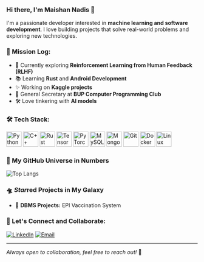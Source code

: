 ### Hi there, I'm Maishan Nadis 👋

I'm a passionate developer interested in **machine learning and software development**. I love building projects that solve real-world problems and exploring new technologies.

### 🚀 Mission Log:
- 🧠 Currently exploring **Reinforcement Learning from Human Feedback (RLHF)**
- 📚 Learning **Rust** and **Android Development**
- ✨ Working on **Kaggle projects**
- 🌟 General Secretary at **BUP Computer Programming Club**
- 🛠 Love tinkering with **AI models**

### 🛠 Tech Stack:

<p align="left">
  <img src="https://cdn.jsdelivr.net/gh/devicons/devicon/icons/python/python-original.svg" alt="Python" width="40" height="40"/>
  <img src="https://cdn.jsdelivr.net/gh/devicons/devicon/icons/cplusplus/cplusplus-original.svg" alt="C++" width="40" height="40"/>
  <img src="https://cdn.jsdelivr.net/gh/devicons/devicon/icons/rust/rust-original.svg" alt="Rust" width="40" height="40"/>
  <img src="https://cdn.jsdelivr.net/gh/devicons/devicon/icons/tensorflow/tensorflow-original.svg" alt="TensorFlow" width="40" height="40"/>
  <img src="https://cdn.jsdelivr.net/gh/devicons/devicon/icons/pytorch/pytorch-original.svg" alt="PyTorch" width="40" height="40"/>
  <img src="https://cdn.jsdelivr.net/gh/devicons/devicon/icons/mysql/mysql-original.svg" alt="MySQL" width="40" height="40"/>
  <img src="https://cdn.jsdelivr.net/gh/devicons/devicon/icons/mongodb/mongodb-original.svg" alt="MongoDB" width="40" height="40"/>
  <img src="https://cdn.jsdelivr.net/gh/devicons/devicon/icons/git/git-original.svg" alt="Git" width="40" height="40"/>
  <img src="https://cdn.jsdelivr.net/gh/devicons/devicon/icons/docker/docker-original.svg" alt="Docker" width="40" height="40"/>
  <img src="https://cdn.jsdelivr.net/gh/devicons/devicon/icons/linux/linux-original.svg" alt="Linux" width="40" height="40"/>
</p>


### 🌌 My GitHub Universe in Numbers
![Top Langs](https://github-readme-stats.vercel.app/api/top-langs/?username=sindeedindeed&layout=compact&theme=solarized)

### 🛸 *Star*red Projects in My Galaxy
- 📅 **DBMS Projects:** EPI Vaccination System

### 🤝 Let's Connect and Collaborate:
[![LinkedIn](https://img.shields.io/badge/LinkedIn-Profile-blue?style=flat-square&logo=linkedin)](https://www.linkedin.com/in/maishan-nadis-734200295/)
[![Email](https://img.shields.io/badge/Email-Contact-red?style=flat-square&logo=gmail)](mailto:sindeed222@gmail.com)


---
_Always open to collaboration, feel free to reach out!_ 💪

